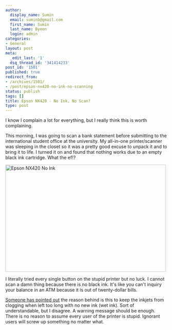 ```yaml
---
author:
  display_name: Sumin
  email: suminb@gmail.com
  first_name: Sumin
  last_name: Byeon
  login: admin
categories:
- General
layout: post
meta:
  _edit_last: '1'
  dsq_thread_id: '341414233'
post_id: '1501'
published: true
redirect_from:
- /archives/1501/
- /post/epson-nx420-no-ink-no-scanning
status: publish
tags: []
title: Epson NX420 - No Ink, No Scan?
type: post
---
```

I know I complain a lot for everything, but I really think this is worth complaining.

This morning, I was going to scan a bank statement before submitting to the international student office at the university. My all-in-one printer/scanner was sleeping in the closet so it was a pretty good excuse to unpack it and to bring it to life. I turned it on and found that nothing works due to an empty black ink cartridge. What the ef!?

<a title="Epson NX420 No Ink by suminb, on Flickr" href="http://www.flickr.com/photos/39563554@N00/5867312466/"><img class="aligncenter" src="http://farm4.static.flickr.com/3165/5867312466_a19fcd936a.jpg" alt="Epson NX420 No Ink" width="500" height="333" /></a>

I literally tried every single button on the stupid printer but no luck. I cannot scan a damn thing because there is no black ink. It's like you can't inquiry your balance in an ATM because it is out of twenty-dollar bills.

[Someone has pointed out](http://forums.cnet.com/7723-7590_102-306489.html) the reason behind is this to keep the inkjets from clogging when left too long with no new ink (wet ink). Sort of understandable, but I disagree. A warning message should be enough. There is no reason to assume every user of the printer is stupid. Ignorant users will screw up something no matter what.

